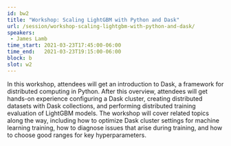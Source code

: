 ```yaml
---
id: bw2
title: "Workshop: Scaling LightGBM with Python and Dask"
url: /session/workshop-scaling-lightgbm-with-python-and-dask/
speakers:
 - James Lamb
time_start: 2021-03-23T17:45:00-06:00
time_end:   2021-03-23T19:15:00-06:00
block: b
slot: w2
---
```


In this workshop, attendees will get an introduction to Dask, a framework for distributed computing in Python. After this overview, attendees will get hands-on experience configuring a Dask cluster, creating distributed datasets with Dask collections, and performing distributed training evaluation of LightGBM models. The workshop will cover related topics along the way, including how to optimize Dask cluster settings for machine learning training, how to diagnose issues that arise during training, and how to choose good ranges for key hyperparameters.
